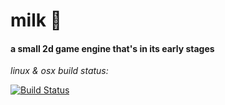 # milk 🥛 
#### a small 2d game engine that's in its early stages

*linux & osx build status:*

[![Build Status](https://travis-ci.org/Straskal/milk.svg?branch=master)](https://travis-ci.org/Straskal/milk)
